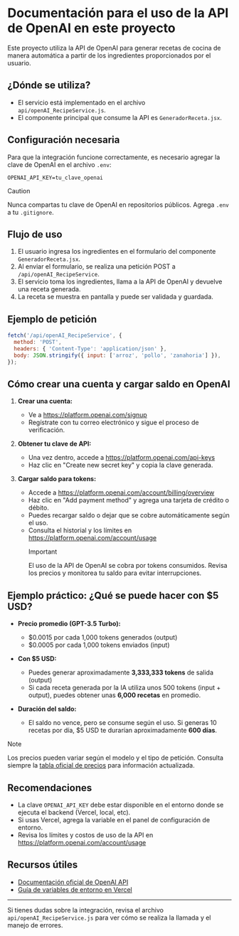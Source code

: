 # Documentación para el uso de la API de OpenAI en este proyecto

Este proyecto utiliza la API de OpenAI para generar recetas de cocina de manera automática a partir de los ingredientes proporcionados por el usuario.

## ¿Dónde se utiliza?

- El servicio está implementado en el archivo `api/openAI_RecipeService.js`.
- El componente principal que consume la API es `GeneradorReceta.jsx`.

## Configuración necesaria

Para que la integración funcione correctamente, es necesario agregar la clave de OpenAI en el archivo `.env`:

```env
OPENAI_API_KEY=tu_clave_openai
```

> [!CAUTION]
> Nunca compartas tu clave de OpenAI en repositorios públicos. Agrega `.env` a tu `.gitignore`.

## Flujo de uso

1. El usuario ingresa los ingredientes en el formulario del componente `GeneradorReceta.jsx`.
2. Al enviar el formulario, se realiza una petición POST a `/api/openAI_RecipeService`.
3. El servicio toma los ingredientes, llama a la API de OpenAI y devuelve una receta generada.
4. La receta se muestra en pantalla y puede ser validada y guardada.

## Ejemplo de petición

```js
fetch('/api/openAI_RecipeService', {
  method: 'POST',
  headers: { 'Content-Type': 'application/json' },
  body: JSON.stringify({ input: ['arroz', 'pollo', 'zanahoria'] }),
});
```

## Cómo crear una cuenta y cargar saldo en OpenAI

1. **Crear una cuenta:**

   - Ve a https://platform.openai.com/signup
   - Regístrate con tu correo electrónico y sigue el proceso de verificación.

2. **Obtener tu clave de API:**

   - Una vez dentro, accede a https://platform.openai.com/api-keys
   - Haz clic en "Create new secret key" y copia la clave generada.

3. **Cargar saldo para tokens:**
   - Accede a https://platform.openai.com/account/billing/overview
   - Haz clic en "Add payment method" y agrega una tarjeta de crédito o débito.
   - Puedes recargar saldo o dejar que se cobre automáticamente según el uso.
   - Consulta el historial y los límites en https://platform.openai.com/account/usage
     > [!IMPORTANT]  
     > El uso de la API de OpenAI se cobra por tokens consumidos. Revisa los precios y monitorea tu saldo para evitar interrupciones.

## Ejemplo práctico: ¿Qué se puede hacer con $5 USD?

- **Precio promedio (GPT-3.5 Turbo):**

  - $0.0015 por cada 1,000 tokens generados (output)
  - $0.0005 por cada 1,000 tokens enviados (input)

- **Con $5 USD:**

  - Puedes generar aproximadamente **3,333,333 tokens** de salida (output)
  - Si cada receta generada por la IA utiliza unos 500 tokens (input + output), puedes obtener unas **6,000 recetas** en promedio.

- **Duración del saldo:**
  - El saldo no vence, pero se consume según el uso. Si generas 10 recetas por día, $5 USD te durarían aproximadamente **600 días**.

> [!NOTE]
> Los precios pueden variar según el modelo y el tipo de petición. Consulta siempre la [tabla oficial de precios](https://openai.com/pricing) para información actualizada.

## Recomendaciones

- La clave `OPENAI_API_KEY` debe estar disponible en el entorno donde se ejecuta el backend (Vercel, local, etc).
- Si usas Vercel, agrega la variable en el panel de configuración de entorno.
- Revisa los límites y costos de uso de la API en https://platform.openai.com/account/usage

## Recursos útiles

- [Documentación oficial de OpenAI API](https://platform.openai.com/docs/api-reference)
- [Guía de variables de entorno en Vercel](https://vercel.com/docs/concepts/projects/environment-variables)

---

Si tienes dudas sobre la integración, revisa el archivo `api/openAI_RecipeService.js` para ver cómo se realiza la llamada y el manejo de errores.
